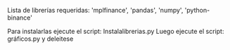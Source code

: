 Lista de librerías requeridas:
'mplfinance', 'pandas', 'numpy', 'python-binance'

Para instalarlas ejecute el script: Instalalibrerias.py 
Luego ejecute el script: gráficos.py y deleitese

